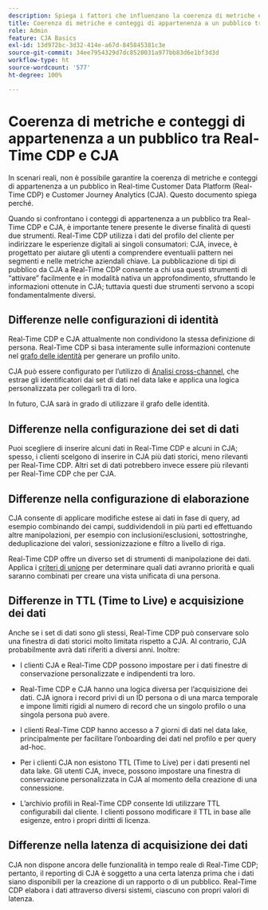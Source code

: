 ```yaml
---
description: Spiega i fattori che influenzano la coerenza di metriche e conteggi di appartenenza a un pubblico tra Real-time Customer Data Platform (Real-Time CDP) e CJA.
title: Coerenza di metriche e conteggi di appartenenza a un pubblico tra Real-Time CDP e CJA
role: Admin
feature: CJA Basics
exl-id: 13d972bc-3d32-414e-a67d-845845381c3e
source-git-commit: 34ee7954329d7dc8520031a977bb83d6e1bf3d3d
workflow-type: ht
source-wordcount: '577'
ht-degree: 100%

---
```



# Coerenza di metriche e conteggi di appartenenza a un pubblico tra Real-Time CDP e CJA

In scenari reali, non è possibile garantire la coerenza di metriche e conteggi di appartenenza a un pubblico in Real-time Customer Data Platform (Real-Time CDP) e Customer Journey Analytics (CJA). Questo documento spiega perché.

Quando si confrontano i conteggi di appartenenza a un pubblico tra Real-Time CDP e CJA, è importante tenere presente le diverse finalità di questi due strumenti. Real-Time CDP utilizza i dati del profilo del cliente per indirizzare le esperienze digitali ai singoli consumatori: CJA, invece, è progettato per aiutare gli utenti a comprendere eventualii pattern nei segmenti e nelle metriche aziendali chiave. La pubblicazione di tipi di pubblico da CJA a Real-Time CDP consente a chi usa questi strumenti di “attivare” facilmente e in modalità nativa un approfondimento, sfruttando le informazioni ottenute in CJA; tuttavia questi due strumenti servono a scopi fondamentalmente diversi.

## Differenze nelle configurazioni di identità

Real-Time CDP e CJA attualmente non condividono la stessa definizione di persona. Real-Time CDP si basa interamente sulle informazioni contenute nel [grafo delle identità](https://experienceleague.adobe.com/docs/platform-learn/tutorials/identities/understanding-identity-and-identity-graphs.html?lang=it) per generare un profilo unito.

CJA può essere configurato per l’utilizzo di [Analisi cross-channel](/help/cca/overview.md), che estrae gli identificatori dai set di dati nel data lake e applica una logica personalizzata per collegarli tra di loro.

In futuro, CJA sarà in grado di utilizzare il grafo delle identità.

## Differenze nella configurazione dei set di dati

Puoi scegliere di inserire alcuni dati in Real-Time CDP e alcuni in CJA; spesso, i clienti scelgono di inserire in CJA più dati storici, meno rilevanti per Real-Time CDP. Altri set di dati potrebbero invece essere più rilevanti per Real-Time CDP che per CJA.

## Differenze nella configurazione di elaborazione

CJA consente di applicare modifiche estese ai dati in fase di query, ad esempio combinando dei campi, suddividendoli in più parti ed effettuando altre manipolazioni, per esempio con inclusioni/esclusioni, sottostringhe, deduplicazione dei valori, sessionizzazione e filtro a livello di riga.

Real-Time CDP offre un diverso set di strumenti di manipolazione dei dati. Applica i [criteri di unione](https://experienceleague.adobe.com/docs/experience-platform/profile/merge-policies/overview.html?lang=it) per determinare quali dati avranno priorità e quali saranno combinati per creare una vista unificata di una persona.

## Differenze in TTL (Time to Live) e acquisizione dei dati

Anche se i set di dati sono gli stessi, Real-Time CDP può conservare solo una finestra di dati storici molto limitata rispetto a CJA. Al contrario, CJA probabilmente avrà dati riferiti a diversi anni. Inoltre:

* I clienti CJA e Real-Time CDP possono impostare per i dati finestre di conservazione personalizzate e indipendenti tra loro.

* Real-Time CDP e CJA hanno una logica diversa per l’acquisizione dei dati. CJA ignora i record privi di un ID persona o di una marca temporale e impone limiti rigidi al numero di record che un singolo profilo o una singola persona può avere.

* I clienti Real-Time CDP hanno accesso a 7 giorni di dati nel data lake, principalmente per facilitare l’onboarding dei dati nel profilo e per query ad-hoc.

* Per i clienti CJA non esistono TTL (Time to Live) per i dati presenti nel data lake. Gli utenti CJA, invece, possono impostare una finestra di conservazione personalizzata in CJA al momento della creazione di una connessione.

* L’archivio profili in Real-Time CDP consente ldi utilizzare TTL configurabili dal cliente. I clienti possono modificare il TTL in base alle esigenze, entro i propri diritti di licenza.

## Differenze nella latenza di acquisizione dei dati

CJA non dispone ancora delle funzionalità in tempo reale di Real-Time CDP; pertanto, il reporting di CJA è soggetto a una certa latenza prima che i dati siano disponibili per la creazione di un rapporto o di un pubblico. Real-Time CDP elabora i dati attraverso diversi sistemi, ciascuno con propri valori di latenza.
